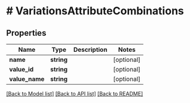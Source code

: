 # # VariationsAttributeCombinations

## Properties

Name | Type | Description | Notes
------------ | ------------- | ------------- | -------------
**name** | **string** |  | [optional] 
**value_id** | **string** |  | [optional] 
**value_name** | **string** |  | [optional] 

[[Back to Model list]](../../README.md#documentation-for-models) [[Back to API list]](../../README.md#documentation-for-api-endpoints) [[Back to README]](../../README.md)


